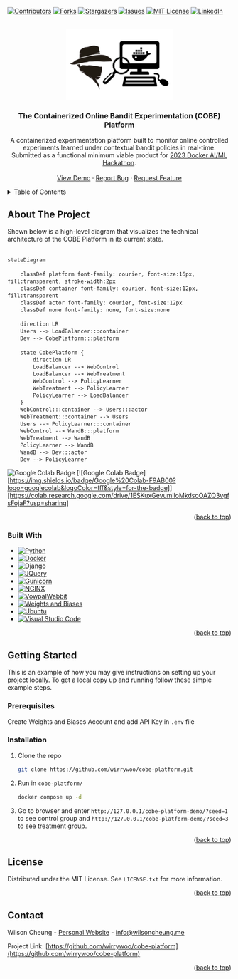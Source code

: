 <!-- Improved compatibility of back to top link: See: https://github.com/othneildrew/Best-README-Template/pull/73 -->
<a name="readme-top"></a>
<!--
*** Thanks for checking out the Best-README-Template. If you have a suggestion
*** that would make this better, please fork the repo and create a pull request
*** or simply open an issue with the tag "enhancement".
*** Don't forget to give the project a star!
*** Thanks again! Now go create something AMAZING! :D
-->



<!-- PROJECT SHIELDS -->
<!--
*** I'm using markdown "reference style" links for readability.
*** Reference links are enclosed in brackets [ ] instead of parentheses ( ).
*** See the bottom of this document for the declaration of the reference variables
*** for contributors-url, forks-url, etc. This is an optional, concise syntax you may use.
*** https://www.markdownguide.org/basic-syntax/#reference-style-links
-->
[![Contributors][contributors-shield]][contributors-url]
[![Forks][forks-shield]][forks-url]
[![Stargazers][stars-shield]][stars-url]
[![Issues][issues-shield]][issues-url]
[![MIT License][license-shield]][license-url]
[![LinkedIn][linkedin-shield]][linkedin-url]



<!-- PROJECT LOGO -->
<br />
<div align="center">
  <a href="https://github.com/wirrywoo/cobe-platform">
    <img src="images/logo.png" alt="Logo" width="240" height="160">
  </a>

<h3 align="center">The Containerized Online Bandit Experimentation (COBE) Platform</h3>

  <p align="center">
    A containerized experimentation platform built to monitor online controlled experiments learned under contextual bandit policies in real-time. Submitted as a functional minimum viable product for <a href="https://docker.devpost.com/">2023 Docker AI/ML Hackathon</a>.
<!--     <br />
    <a href="https://github.com/wirrywoo/cobe-platform/"><strong>Explore the docs »</strong></a>
    <br /> -->
    <br />
    <br />
    <a href="https://github.com/wirrywoo/cobe-platform">View Demo</a>
    ·
    <a href="https://github.com/wirrywoo/cobe-platform/issues">Report Bug</a>
    ·
    <a href="https://github.com/wirrywoo/cobe-platform/issues">Request Feature</a>
  </p>
</div>



<!-- TABLE OF CONTENTS -->
<details>
  <summary>Table of Contents</summary>
  <ol>
    <li>
      <a href="#about-the-project">About The Project</a>
      <ul>
        <li><a href="#built-with">Built With</a></li>
      </ul>
    </li>
    <li>
      <a href="#getting-started">Getting Started</a>
      <ul>
        <li><a href="#prerequisites">Prerequisites</a></li>
        <li><a href="#installation">Installation</a></li>
      </ul>
    </li>
    <li><a href="#usage">Usage</a></li>
    <li><a href="#roadmap">Roadmap</a></li>
    <li><a href="#contributing">Contributing</a></li>
    <li><a href="#license">License</a></li>
    <li><a href="#contact">Contact</a></li>
    <li><a href="#acknowledgments">Acknowledgments</a></li>
  </ol>
</details>



<!-- ABOUT THE PROJECT -->
## About The Project

Shown below is a high-level diagram that visualizes the technical architecture of the COBE Platform in its current state.

```mermaid

stateDiagram

    classDef platform font-family: courier, font-size:16px, fill:transparent, stroke-width:2px
    classDef container font-family: courier, font-size:12px, fill:transparent
    classDef actor font-family: courier, font-size:12px
    classDef none font-family: none, font-size:none

    direction LR
    Users --> LoadBalancer:::container
    Dev --> CobePlatform:::platform

    state CobePlatform {
        direction LR
        LoadBalancer --> WebControl
        LoadBalancer --> WebTreatment
        WebControl --> PolicyLearner
        WebTreatment --> PolicyLearner
        PolicyLearner --> LoadBalancer
    }
    WebControl:::container --> Users:::actor
    WebTreatment:::container --> Users
    Users --> PolicyLearner:::container
    WebControl --> WandB:::platform
    WebTreatment --> WandB
    PolicyLearner --> WandB
    WandB --> Dev:::actor
    Dev --> PolicyLearner
```

![Google Colab Badge]()
[![Google Colab Badge][https://img.shields.io/badge/Google%20Colab-F9AB00?logo=googlecolab&logoColor=fff&style=for-the-badge]][https://colab.research.google.com/drive/1ESKuxGevumiloMkdsoOAZQ3vgfsFojaF?usp=sharing]

<p align="right">(<a href="#readme-top">back to top</a>)</p>



### Built With

* [![Python][python-shield]][python-url]
* [![Docker][docker-shield]][docker-url]
* [![Django][django-shield]][django-url]
* [![JQuery][jquery-shield]][jquery-url]
* [![Gunicorn][gunicorn-shield]][gunicorn-url]
* [![NGINX][nginx-shield]][nginx-url]
* [![VowpalWabbit][vw-shield]][vw-url]
* [![Weights and Biases][wandb-shield]][wandb-url]
* [![Ubuntu][ubuntu-shield]][ubuntu-url]
* [![Visual Studio Code][vscode-shield]][vscode-url]

<p align="right">(<a href="#readme-top">back to top</a>)</p>



<!-- GETTING STARTED -->
## Getting Started

This is an example of how you may give instructions on setting up your project locally.
To get a local copy up and running follow these simple example steps.

### Prerequisites

Create Weights and Biases Account and add API Key in `.env` file

### Installation

1. Clone the repo
   ```sh
   git clone https://github.com/wirrywoo/cobe-platform.git
   ```
2. Run in `cobe-platform/`
   ```sh
   docker compose up -d
   ```
3. Go to browser and enter `http://127.0.0.1/cobe-platform-demo/?seed=1` to see control group and `http://127.0.0.1/cobe-platform-demo/?seed=3` to see treatment group.
<p align="right">(<a href="#readme-top">back to top</a>)</p>



<!-- USAGE EXAMPLES 
## Usage

Use this space to show useful examples of how a project can be used. Additional screenshots, code examples and demos work well in this space. You may also link to more resources.

_For more examples, please refer to the [Documentation](https://example.com)_

<p align="right">(<a href="#readme-top">back to top</a>)</p>-->



<!-- ROADMAP 
## Future State

- [ ] Feature 1
- [ ] Feature 2
- [ ] Feature 3
    - [ ] Nested Feature

See the [open issues](https://github.com/wirrywoo/cobe-platform/issues) for a full list of proposed features (and known issues).

<p align="right">(<a href="#readme-top">back to top</a>)</p>-->



<!-- CONTRIBUTING 
## Contributing

Contributions are what make the open source community such an amazing place to learn, inspire, and create. Any contributions you make are **greatly appreciated**.

If you have a suggestion that would make this better, please fork the repo and create a pull request. You can also simply open an issue with the tag "enhancement".
Don't forget to give the project a star! Thanks again!

1. Fork the Project
2. Create your Feature Branch (`git checkout -b feature/AmazingFeature`)
3. Commit your Changes (`git commit -m 'Add some AmazingFeature'`)
4. Push to the Branch (`git push origin feature/AmazingFeature`)
5. Open a Pull Request

<p align="right">(<a href="#readme-top">back to top</a>)</p>
-->



<!-- LICENSE -->
## License

Distributed under the MIT License. See `LICENSE.txt` for more information.

<p align="right">(<a href="#readme-top">back to top</a>)</p>



<!-- CONTACT -->
## Contact

Wilson Cheung - [Personal Website](https://wilsoncheung.me/) - info@wilsoncheung.me

Project Link: [https://github.com/wirrywoo/cobe-platform](https://github.com/wirrywoo/cobe-platform)

<p align="right">(<a href="#readme-top">back to top</a>)</p>



<!-- ACKNOWLEDGMENTS
## Acknowledgments

* []()
* []()
* []()

<p align="right">(<a href="#readme-top">back to top</a>)</p> -->



<!-- MARKDOWN LINKS & IMAGES -->
<!-- https://www.markdownguide.org/basic-syntax/#reference-style-links -->
[contributors-shield]: https://img.shields.io/github/contributors/wirrywoo/cobe-platform.svg
[contributors-url]: https://github.com/wirrywoo/cobe-platform/graphs/contributors
[forks-shield]: https://img.shields.io/github/forks/wirrywoo/cobe-platform.svg
[forks-url]: https://github.com/wirrywoo/cobe-platform/network/members
[stars-shield]: https://img.shields.io/github/stars/wirrywoo/cobe-platform.svg
[stars-url]: https://github.com/wirrywoo/cobe-platform/stargazers
[issues-shield]: https://img.shields.io/github/issues/wirrywoo/cobe-platform.svg
[issues-url]: https://github.com/wirrywoo/cobe-platform/issues
[license-shield]: https://img.shields.io/github/license/wirrywoo/cobe-platform
[license-url]: https://github.com/wirrywoo/cobe-platform/blob/main/LICENSE.txt
[linkedin-shield]: https://img.shields.io/badge/-LinkedIn-black.svg?logo=linkedin&colorB=555
[linkedin-url]: https://linkedin.com/in/wcheung-in/
[product-screenshot]: images/screenshot.png

[python-shield]: https://img.shields.io/badge/Python-3776AB.svg?style=for-the-badge&logo=Python&logoColor=white
[python-url]: https://www.python.org/
[jquery-shield]: https://img.shields.io/badge/jQuery-0769AD.svg?style=for-the-badge&logo=jQuery&logoColor=white
[Jquery-url]: https://jquery.com 
[django-shield]: https://img.shields.io/badge/Django-092E20.svg?style=for-the-badge&logo=Django&logoColor=white
[django-url]: https://www.djangoproject.com/
[gunicorn-shield]: https://img.shields.io/badge/Gunicorn-499848.svg?style=for-the-badge&logo=Gunicorn&logoColor=white
[gunicorn-url]: https://gunicorn.org/
[nginx-shield]: https://img.shields.io/badge/NGINX-009639.svg?style=for-the-badge&logo=NGINX&logoColor=white
[nginx-url]: https://www.nginx.com/
[vw-shield]: https://img.shields.io/badge/Vowpal%20Wabbit-FF81F9.svg?style=for-the-badge&logo=Vowpal-Wabbit&logoColor=black
[vw-url]: https://vowpalwabbit.org/
[wandb-shield]: https://img.shields.io/badge/Weights%20&%20Biases-FFBE00.svg?style=for-the-badge&logo=weightsandbiases&logoColor=black
[wandb-url]: https://wandb.ai/
[docker-shield]: https://img.shields.io/badge/Docker-2496ED.svg?style=for-the-badge&logo=Docker&logoColor=white
[docker-url]: https://www.docker.com/
[ubuntu-shield]: https://img.shields.io/badge/Ubuntu-E95420.svg?style=for-the-badge&logo=Ubuntu&logoColor=white
[ubuntu-url]: https://ubuntu.com/
[vscode-shield]: https://img.shields.io/badge/Visual%20Studio%20Code-007ACC.svg?style=for-the-badge&logo=Visual-Studio-Code&logoColor=white
[vscode-url]: https://code.visualstudio.com/

